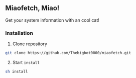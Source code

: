 ## Miaofetch, Miao!

Get your system information with an cool cat!

### Installation

1) Clone repository

```bash
git clone https://github.com/Thebigbot0000/miaofetch.git
```

2) Start `install`

```bash
sh install
```